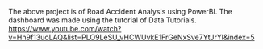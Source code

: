 The above project is of Road Accident Analysis using PowerBI. The dashboard was made using the tutorial of Data Tutorials.
https://www.youtube.com/watch?v=Hn9f13uoLAQ&list=PLO9LeSU_vHCWUvkE1FrGeNxSve7YtJrYl&index=5
